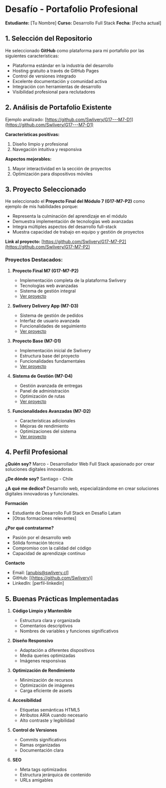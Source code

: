 # Desafío - Portafolio Profesional
**Estudiante:** [Tu Nombre]
**Curso:** Desarrollo Full Stack
**Fecha:** [Fecha actual]

## 1. Selección del Repositorio

He seleccionado **GitHub** como plataforma para mi portafolio por las siguientes características:

- Plataforma estándar en la industria del desarrollo
- Hosting gratuito a través de GitHub Pages
- Control de versiones integrado
- Excelente documentación y comunidad activa
- Integración con herramientas de desarrollo
- Visibilidad profesional para reclutadores

## 2. Análisis de Portafolio Existente

Ejemplo analizado: [https://github.com/Swlivery/G17---M7-D1](https://github.com/Swlivery/G17---M7-D1)

**Características positivas:**
1. Diseño limpio y profesional
2. Navegación intuitiva y responsiva

**Aspectos mejorables:**
1. Mayor interactividad en la sección de proyectos
2. Optimización para dispositivos móviles

## 3. Proyecto Seleccionado

He seleccionado el **Proyecto Final del Módulo 7 (G17-M7-P2)** como ejemplo de mis habilidades porque:
- Representa la culminación del aprendizaje en el módulo
- Demuestra implementación de tecnologías web avanzadas
- Integra múltiples aspectos del desarrollo full-stack
- Muestra capacidad de trabajo en equipo y gestión de proyectos

**Link al proyecto:** [https://github.com/Swlivery/G17-M7-P2](https://github.com/Swlivery/G17-M7-P2)

### Proyectos Destacados:

1. **Proyecto Final M7 (G17-M7-P2)**
   - Implementación completa de la plataforma Swlivery
   - Tecnologías web avanzadas
   - Sistema de gestión integral
   - [Ver proyecto](https://github.com/Swlivery/G17-M7-P2)

2. **Swlivery Delivery App (M7-D3)**
   - Sistema de gestión de pedidos
   - Interfaz de usuario avanzada
   - Funcionalidades de seguimiento
   - [Ver proyecto](https://github.com/Swlivery/Swlivery-G17---M7-D3)

3. **Proyecto Base (M7-D1)**
   - Implementación inicial de Swlivery
   - Estructura base del proyecto
   - Funcionalidades fundamentales
   - [Ver proyecto](https://github.com/Swlivery/G17---M7-D1)

4. **Sistema de Gestión (M7-D4)**
   - Gestión avanzada de entregas
   - Panel de administración
   - Optimización de rutas
   - [Ver proyecto](https://github.com/Swlivery/G17-M7-D4)

5. **Funcionalidades Avanzadas (M7-D2)**
   - Características adicionales
   - Mejoras de rendimiento
   - Optimizaciones del sistema
   - [Ver proyecto](https://github.com/Swlivery/G17---M7-D2)

## 4. Perfil Profesional

**¿Quién soy?**
Marco - Desarrollador Web Full Stack apasionado por crear soluciones digitales innovadoras.

**¿De dónde soy?**
Santiago - Chile

**¿A qué me dedico?**
Desarrollo web, especializándome en crear soluciones digitales innovadoras y funcionales.

**Formación**
- Estudiante de Desarrollo Full Stack en Desafío Latam
- [Otras formaciones relevantes]

**¿Por qué contratarme?**
- Pasión por el desarrollo web
- Sólida formación técnica
- Compromiso con la calidad del código
- Capacidad de aprendizaje continuo

**Contacto**
- Email: [anubis@swlivery.cl]
- GitHub: [(https://github.com/Swlivery)]
- LinkedIn: [perfil-linkedin]

## 5. Buenas Prácticas Implementadas

1. **Código Limpio y Mantenible**
   - Estructura clara y organizada
   - Comentarios descriptivos
   - Nombres de variables y funciones significativos

2. **Diseño Responsivo**
   - Adaptación a diferentes dispositivos
   - Media queries optimizadas
   - Imágenes responsivas

3. **Optimización de Rendimiento**
   - Minimización de recursos
   - Optimización de imágenes
   - Carga eficiente de assets

4. **Accesibilidad**
   - Etiquetas semánticas HTML5
   - Atributos ARIA cuando necesario
   - Alto contraste y legibilidad

5. **Control de Versiones**
   - Commits significativos
   - Ramas organizadas
   - Documentación clara

6. **SEO**
   - Meta tags optimizados
   - Estructura jerárquica de contenido
   - URLs amigables
